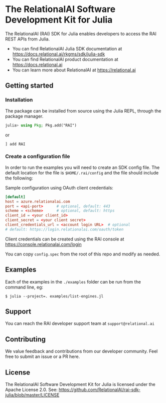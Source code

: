# The RelationalAI Software Development Kit for Julia

The RelationalAI (RAI) SDK for Julia enables developers to access the RAI REST APIs from Julia.

* You can find RelationalAI Julia SDK documentation at <https://docs.relational.ai/rkgms/sdk/julia-sdk>
* You can find RelationalAI product documentation at <https://docs.relational.ai>
* You can learn more about RelationalAI at <https://relational.ai>

## Getting started

### Installation

The package can be installed from source using the Julia REPL, through the package manager.

```julia
julia> using Pkg; Pkg.add("RAI")
```
or
```
] add RAI
```

### Create a configuration file

In order to run the examples you will need to create an SDK config file.
The default location for the file is `$HOME/.rai/config` and the file should
include the following:

Sample configuration using OAuth client credentials:

```conf
[default]
host = azure.relationalai.com
port = <api-port>      # optional, default: 443
scheme = <scheme>      # optional, default: https
client_id = <your client_id>
client_secret = <your client secret>
client_credentials_url = <account login URL>  # optional
# default: https://login.relationalai.com/oauth/token
```

Client credentials can be created using the RAI console at https://console.relationalai.com/login

You can copy `config.spec` from the root of this repo and modify as needed.

## Examples

Each of the examples in the `./examples` folder can be run from the command
line, eg:

```console
$ julia --project=. examples/list-engines.jl
```

## Support

You can reach the RAI developer support team at `support@relational.ai`

## Contributing

We value feedback and contributions from our developer community. Feel free
to submit an issue or a PR here.

## License

The RelationalAI Software Development Kit for Julia is licensed under the
Apache License 2.0. See:
https://github.com/RelationalAI/rai-sdk-julia/blob/master/LICENSE
